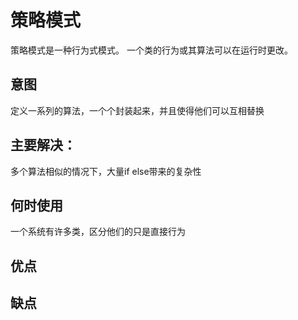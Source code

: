 # 策略模式
策略模式是一种行为式模式。
一个类的行为或其算法可以在运行时更改。
## 意图 
定义一系列的算法，一个个封装起来，并且使得他们可以互相替换

## 主要解决：
多个算法相似的情况下，大量if else带来的复杂性

## 何时使用
一个系统有许多类，区分他们的只是直接行为

## 优点

## 缺点

